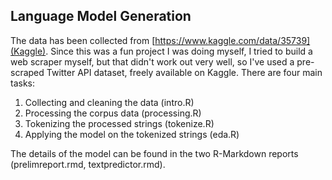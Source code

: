 ## Language Model Generation
The data has been collected from [https://www.kaggle.com/data/35739](Kaggle). Since this was a fun project I was doing myself, I tried to build a web scraper myself, but that didn't work out very well, so I've used a pre-scraped Twitter API dataset, freely available on Kaggle.
There are four main tasks:
1. Collecting and cleaning the data (intro.R)
2. Processing the corpus data (processing.R)
3. Tokenizing the processed strings (tokenize.R)
4. Applying the model on the tokenized strings (eda.R)

The details of the model can be found in the two R-Markdown reports (prelimreport.rmd, textpredictor.rmd).

